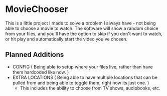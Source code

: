 # MovieChooser

This is a little project I made to solve a problem I always have - not being able to choose a movie to watch.
The software will show a random choice from your files, and you'll have the option to skip if you don't want to watch, or hit play and automatically start the video you've chosen.

Planned Additions
------------------
- CONFIG ( Being able to setup where your files live, rather than have them hardcoded like now. )
- EXTRA LOCATIONS ( Being able to have multiple locations that can be pulled from and being able to toggle them, right now its just one. )
  - This includes the ability to choose from TV shows, audiobooks, etc.
